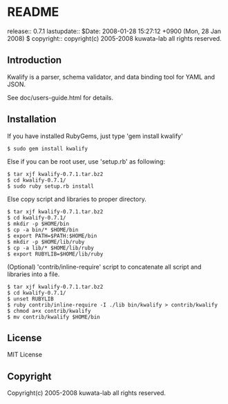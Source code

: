 # README

release::	0.7.1
lastupdate::	$Date: 2008-01-28 15:27:12 +0900 (Mon, 28 Jan 2008) $
copyright::	copyright(c) 2005-2008 kuwata-lab all rights reserved.



## Introduction

Kwalify is a parser, schema validator, and data binding tool for
YAML and JSON.

See doc/users-guide.html for details.



## Installation

If you have installed RubyGems, just type 'gem install kwalify' 

    $ sudo gem install kwalify
   
Else if you can be root user, use 'setup.rb' as following:

    $ tar xjf kwalify-0.7.1.tar.bz2
    $ cd kwalify-0.7.1/
    $ sudo ruby setup.rb install

Else copy script and libraries to proper directory.

    $ tar xjf kwalify-0.7.1.tar.bz2
    $ cd kwalify-0.7.1/
    $ mkdir -p $HOME/bin
    $ cp -a bin/* $HOME/bin
    $ export PATH=$PATH:$HOME/bin
    $ mkdir -p $HOME/lib/ruby
    $ cp -a lib/* $HOME/lib/ruby
    $ export RUBYLIB=$HOME/lib/ruby

(Optional) 'contrib/inline-require' script to concatenate all script
and libraries into a file.
  
    $ tar xjf kwalify-0.7.1.tar.bz2
    $ cd kwalify-0.7.1/
    $ unset RUBYLIB
    $ ruby contrib/inline-require -I ./lib bin/kwalify > contrib/kwalify
    $ chmod a+x contrib/kwalify
    $ mv contrib/kwalify $HOME/bin


## License

MIT License

## Copyright

Copyright(c) 2005-2008 kuwata-lab all rights reserved.
